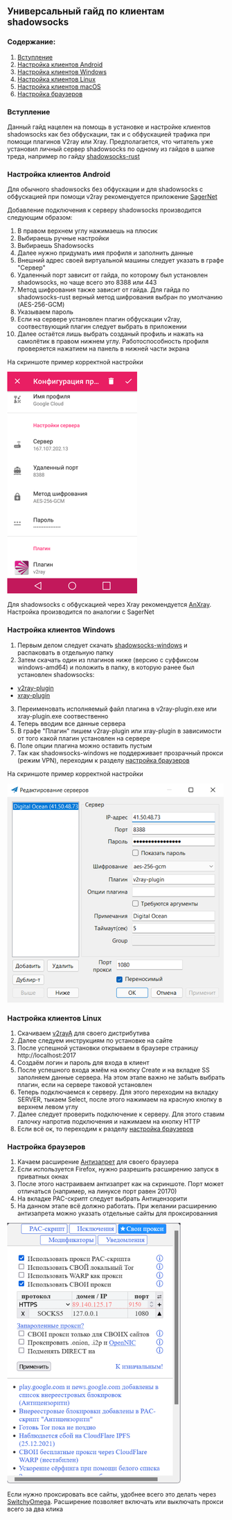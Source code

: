 ## Универсальный гайд по клиентам shadowsocks

### Содержание:
1. [Вступление](ss-clients.md#вступление)
2. [Настройка клиентов Android](ss-clients.md#настройка-клиентов-android)
3. [Настройка клиентов Windows](ss-clients.md#настройка-клиентов-windows)
4. [Настройка клиентов Linux](ss-clients.md#настройка-клиентов-linux)
5. [Настройка клиентов macOS](ss-clients.md#настройка-клиентов-macos)
6. [Настройка браузеров](ss-clients.md#настройка-браузеров)

### Вступление

Данный гайд нацелен на помощь в установке и настройке клиентов shadowsocks как без обфускации, так и с обфускацией трафика при помощи плагинов V2ray или Xray. Предполагается, что читатель уже установил личный сервер shadowsocks по одному из гайдов в шапке треда, например по гайду [shadowsocks-rust](docker-ss-v2ray.md)


### Настройка клиентов Android
Для обычного shadowsocks без обфускации и для shadowsocks с обфускацией при помощи v2ray рекомендуется приложение [SagerNet](https://f-droid.org/packages/io.nekohasekai.sagernet/)

Добавление подключения к серверу shadowsocks производится следующим образом:
1. В правом верхнем углу нажимаешь на плюсик
2. Выбираешь ручные настройки
3. Выбираешь Shadowsocks
4. Далее нужно придумать имя профиля и заполнить данные
5. Внешний адрес своей виртуальной машины следует указать в графе "Сервер"
6. Удаленный порт зависит от гайда, по которому был установлен shadowsocks, но чаще всего это 8388 или 443
7. Метод шифрования также зависит от гайда. Для гайда по shadowsocks-rust верный метод шифрования выбран по умолчанию (AES-256-GCM)
8. Указываем пароль
9. Если на сервере установлен плагин обфускации v2ray, соотвествующий плагин следует выбрать в приложении
10. Далее остаётся лишь выбрать созданый профиль и нажать на самолётик в правом нижнем углу. Работоспособность профиля проверяется нажатием на панель в нижней части экрана
    
На скриншоте пример корректной настройки

<img src="../img/ss-clients/SagerNet.png" alt="Скриншот SagerNet" width="300"/>

Для shadowsocks с обфускацией через Xray рекомендуется [AnXray](https://f-droid.org/packages/io.nekohasekai.anXray/). Настройка производится по аналогии с SagerNet

### Настройка клиентов Windows
1. Первым делом следует скачать [shadowsocks-windows](https://github.com/shadowsocks/shadowsocks-windows/releases/latest) и распаковать в отдельную папку
2. Затем скачать один из плагинов ниже (версию с суффиксом windows-amd64) и положить в папку, в которую ранее был установлен shadowsocks:
+ [v2ray-plugin](https://github.com/shadowsocks/v2ray-plugin/releases/latest)
+ [xray-plugin](https://github.com/teddysun/xray-plugin/releases/latest)
3. Переименовать исполняемый файл плагина в v2ray-plugin.exe или xray-plugin.exe соотвественно
4. Теперь вводим все данные сервера
5. В графе "Плагин" пишем v2ray-plugin или xray-plugin в зависимости от того какой плагин установлен на сервере
6. Поле опции плагина можно оставить пустым
7. Так как shadowsocks-windows не поддерживает прозрачный прокси (режим VPN), переходим к разделу [настройка браузеров](ss-clients.md#настройка-браузеров)

На скриншоте пример корректной настройки

<img src="../img/ss-clients/shadowsocks-windows.png" alt="Скриншот shadowsocks-windows" width="500"/>

### Настройка клиентов Linux
1. Скачиваем [v2rayA](https://v2raya.org/en/docs/prologue/installation/) для своего дистрибутива
2. Далее следуем инструкциям по установке на сайте
3. После успешной установки открываем в браузере страницу http://localhost:2017
4. Создаём логин и пароль для входа в клиент
5. После успешного входа жмём на кнопку Create и на вкладке SS заполняем данные сервера. На этом этапе важно не забыть выбрать плагин, если на сервере таковой установлен
6. Теперь подключаемся к серверу. Для этого переходим на вкладку SERVER, тыкаем Select, после этого нажимаем на красную кнопку в верхнем левом углу
7. Далее следует проверить подключение к серверу. Для этого ставим галочку напротив подключения и нажимаем на кнопку HTTP
8. Если всё ок, то переходим к разделу [настройка браузеров](ss-clients.md#настройка-браузеров)

<!--
### Настройка клиентов macOS
+ [clashX](https://github.com/yichengchen/clashX/releases/latest)
+ [V2RayXS](https://github.com/tzmax/V2RayXS/releases/latest)
-->

### Настройка браузеров
1. Качаем расширение [Антизапрет](https://antizapret.prostovpn.org/) для своего браузера
2. Если используется Firefox, нужно разрешить расширению запуск в приватных окнах
3. После этого настраиваем антизапрет как на скриншоте. Порт может отличаться (например, на линуксе порт равен 20170)
4. На вкладке PAC-скрипт следует выбрать Антицензорити
5. На данном этапе всё должно работать. При желании расширению антизапрета можно указать отдельные сайты для проксированния

<img src="../img/ss-clients/antizapret.png" alt="Пример правильной конфигурации антизапрета" width="400"/>

Если нужно проксировать все сайты, удобнее всего это делать через [SwitchyOmega](https://chrome.google.com/webstore/detail/proxy-switchyomega/padekgcemlokbadohgkifijomclgjgif). Расширение позволяет включать или выключать прокси всего за два клика  